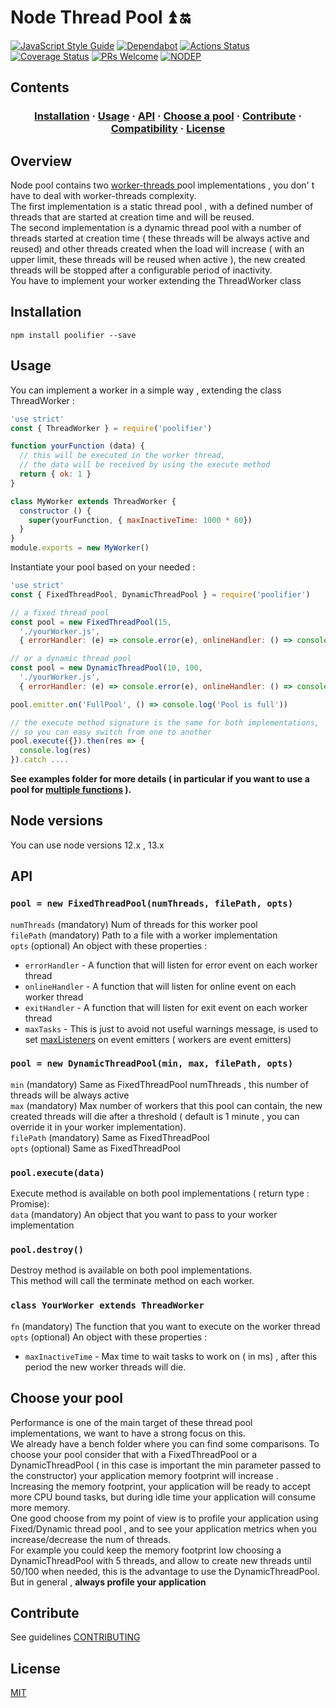 # Node Thread Pool :arrow_double_up: :on:
[![JavaScript Style Guide](https://img.shields.io/badge/code_style-standard-brightgreen.svg)](https://standardjs.com)
[![Dependabot](https://badgen.net/dependabot/dependabot/dependabot-core/?icon=dependabot)](https://badgen.net/dependabot/dependabot/dependabot-core/?icon=dependabot)
[![Actions Status](https://github.com/pioardi/node-pool/workflows/NodeCI/badge.svg)](https://github.com/pioardi/node-pool/actions)
[![Coverage Status](https://coveralls.io/repos/github/pioardi/node-thread-pool/badge.svg?branch=master)](https://coveralls.io/github/pioardi/node-thread-pool?branch=master)
[![PRs Welcome](https://img.shields.io/badge/PRs-welcome-brightgreen.svg?style=flat-square)](http://makeapullrequest.com)
[![NODEP](https://img.shields.io/static/v1?label=dependencies&message=no%20dependencies&color=brightgreen
)](https://img.shields.io/static/v1?label=dependencies&message=no%20dependencies&color=brightgreen
)

<h2>Contents </h2>
<h3 align="center">
  <a href="#installation">Installation</a>
  <span> · </span>
  <a href="#usage">Usage</a>
  <span> · </span>
  <a href="#api">API</a>
  <span> · </span>
  <a href="#cyp">Choose a pool</a>
  <span> · </span>
  <a href="#contribute">Contribute</a>
  <span> · </span>
  <a href="#nv">Compatibility</a>
  <span> · </span>
  <a href="#license">License</a>
</h3>

<h2> Overview </h2>
Node pool contains two <a href="https://nodejs.org/api/worker_threads.html#worker_threads_worker_threads">worker-threads </a> pool implementations , you don' t have to deal with worker-threads complexity. <br>
The first implementation is a static thread pool , with a defined number of threads that are started at creation time and will be reused.<br>
The second implementation is a dynamic thread pool with a number of threads started at creation time ( these threads will be always active and reused) and other threads created when the load will increase ( with an upper limit, these threads will be reused when active ), the new created threads will be stopped after a configurable period of inactivity. <br>
You have to implement your worker extending the ThreadWorker class<br>
<h2 id="installation">Installation</h2>

```
npm install poolifier --save
```
<h2 id="usage">Usage</h2>

You can implement a worker in a simple way , extending the class ThreadWorker : 

```js
'use strict'
const { ThreadWorker } = require('poolifier')

function yourFunction (data) {
  // this will be executed in the worker thread,
  // the data will be received by using the execute method
  return { ok: 1 }
}

class MyWorker extends ThreadWorker {
  constructor () {
    super(yourFunction, { maxInactiveTime: 1000 * 60})
  }
}
module.exports = new MyWorker()
```

Instantiate your pool based on your needed : 

```js
'use strict'
const { FixedThreadPool, DynamicThreadPool } = require('poolifier')

// a fixed thread pool
const pool = new FixedThreadPool(15,
  './yourWorker.js',
  { errorHandler: (e) => console.error(e), onlineHandler: () => console.log('worker is online') })

// or a dynamic thread pool
const pool = new DynamicThreadPool(10, 100,
  './yourWorker.js',
  { errorHandler: (e) => console.error(e), onlineHandler: () => console.log('worker is online') })

pool.emitter.on('FullPool', () => console.log('Pool is full'))

// the execute method signature is the same for both implementations,
// so you can easy switch from one to another
pool.execute({}).then(res => {
  console.log(res)
}).catch .... 

```

<strong> See examples folder for more details ( in particular if you want to use a pool for [multiple functions](./examples/multiFunctionExample.js) ).</strong>

<h2 id="nv">Node versions</h2>

You can use node versions 12.x , 13.x  <br>

<h2 id="api">API</h2>

### `pool = new FixedThreadPool(numThreads, filePath, opts)`
`numThreads` (mandatory) Num of threads for this worker pool <br>
`filePath` (mandatory) Path to a file with a worker implementation <br>
`opts` (optional) An object with these properties :
- `errorHandler` - A function that will listen for error event on each worker thread
- `onlineHandler` - A function that will listen for online event on each worker thread
- `exitHandler` - A function that will listen for exit event on each worker thread
- `maxTasks` - This is just to avoid not useful warnings message, is used to set <a href="https://nodejs.org/dist/latest-v12.x/docs/api/events.html#events_emitter_setmaxlisteners_n">maxListeners</a> on event emitters ( workers are event emitters)

### `pool = new DynamicThreadPool(min, max, filePath, opts)`
`min` (mandatory) Same as FixedThreadPool numThreads , this number of threads will be always active <br>
`max` (mandatory) Max number of workers that this pool can contain, the new created threads will die after a threshold ( default is 1 minute , you can override it in your worker implementation). <br>
`filePath` (mandatory) Same as FixedThreadPool  <br>
`opts` (optional) Same as FixedThreadPool <br>

### `pool.execute(data)`
Execute method is available on both pool implementations ( return type : Promise): <br>
`data` (mandatory) An object that you want to pass to your worker implementation <br>

### `pool.destroy()`
Destroy method is available on both pool implementations.<br>
This method will call the terminate method on each worker.


### `class YourWorker extends ThreadWorker`
`fn` (mandatory) The function that you want to execute on the worker thread <br>
`opts` (optional) An object with these properties :
- `maxInactiveTime` - Max time to wait tasks to work on ( in ms) , after this period the new worker threads will die.

<h2 id="cyp">Choose your pool</h2>
Performance is one of the main target of these thread pool implementations, we want to have a strong focus on this.<br>
We already have a bench folder where you can find some comparisons.
To choose your pool consider that with a FixedThreadPool or a DynamicThreadPool ( in this case is important the min parameter passed to the constructor) your application memory footprint will increase . <br>
Increasing the memory footprint, your application will be ready to accept more CPU bound tasks, but during idle time your application will consume more memory. <br>
One good choose from my point of view is to profile your application using Fixed/Dynamic thread pool , and to see your application metrics when you increase/decrease the num of threads. <br>
For example you could keep the memory footprint low choosing a DynamicThreadPool with 5 threads, and allow to create new threads until 50/100 when needed, this is the advantage to use the DynamicThreadPool. <br>
But in general , <strong>always profile your application </strong>

<h2 id="contribute">Contribute</h2>

See guidelines [CONTRIBUTING](./.github/CONTRIBUTING.md)


<h2 id="license">License</h2>

[MIT](./LICENSE)

